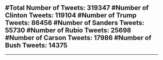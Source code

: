 #Total Number of Tweets: 319347 
#Number of Clinton Tweets: 119104
#Number of Trump Tweets: 86456
#Number of Sanders Tweets: 55730
#Number of Rubio Tweets: 25698
#Number of Carson Tweets: 17986
#Number of Bush Tweets: 14375
---
---
